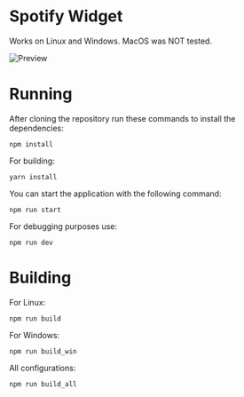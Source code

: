 # Spotify Widget

Works on Linux and Windows.
MacOS was NOT tested.

![Preview](https://i.imgur.com/KYJ3Nes.png)

# Running

After cloning the repository run these commands to install the dependencies:

```
npm install
```

For building:

```
yarn install
```

You can start the application with the following command:

```
npm run start
```

For debugging purposes use:

```
npm run dev
```

# Building

For Linux:

```
npm run build
```

For Windows:

```
npm run build_win
```

All configurations:

```
npm run build_all
```
